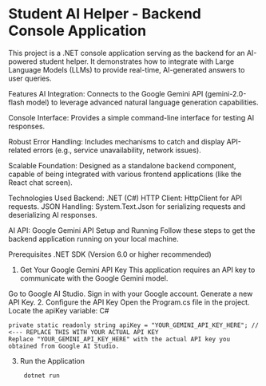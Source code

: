# Student AI Helper - Backend Console Application
This project is a .NET console application serving as the backend for an AI-powered student helper. It demonstrates how to integrate with Large Language Models (LLMs) to provide real-time, AI-generated answers to user queries.

Features
AI Integration: Connects to the Google Gemini API (gemini-2.0-flash model) to leverage advanced natural language generation capabilities.

Console Interface: Provides a simple command-line interface for testing AI responses.

Robust Error Handling: Includes mechanisms to catch and display API-related errors (e.g., service unavailability, network issues).

Scalable Foundation: Designed as a standalone backend component, capable of being integrated with various frontend applications (like the React chat screen).

Technologies Used
Backend: .NET (C#)
HTTP Client: HttpClient for API requests.
JSON Handling: System.Text.Json for serializing requests and deserializing AI responses.

AI API: Google Gemini API
Setup and Running
Follow these steps to get the backend application running on your local machine.

Prerequisites
.NET SDK (Version 6.0 or higher recommended)
1. Get Your Google Gemini API Key
This application requires an API key to communicate with the Google Gemini model.

Go to Google AI Studio.
Sign in with your Google account.
Generate a new API Key.
2. Configure the API Key
    Open the Program.cs file in the project.
    Locate the apiKey variable:
    C#

    private static readonly string apiKey = "YOUR_GEMINI_API_KEY_HERE"; // <--- REPLACE THIS WITH YOUR ACTUAL API KEY
    Replace "YOUR_GEMINI_API_KEY_HERE" with the actual API key you obtained from Google AI Studio.

3. Run the Application

        dotnet run
